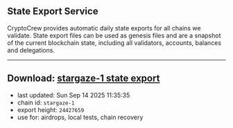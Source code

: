 ## State Export Service
CryptoCrew provides automatic daily state exports for all chains we validate. State export files can be used as genesis files and are a snapshot of the current blockchain state, including all validators, accounts, balances and delegations.

---
**Download: [stargaze-1 state export](https://dl-eu2.ccvalidators.com/SERVICE/stargaze/stargaze-1_export_24427659.json)**
---

- last updated: Sun Sep 14 2025 11:35:35
- chain id: `stargaze-1`
- export height: `24427659`
- use for: airdrops, local tests, chain recovery
